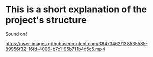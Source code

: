 # This is a short explanation of the project's structure
Sound on!

https://user-images.githubusercontent.com/38473462/138535585-89956f32-16fd-4006-b7c1-95b711b4d5c5.mp4
